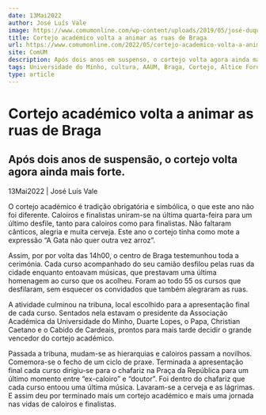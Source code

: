 ```yaml
---
date: 13Mai2022
author: José Luís Vale
image: https://www.comumonline.com/wp-content/uploads/2019/05/josé-duque_cortejo-1-1500x1000.jpg
title: Cortejo académico volta a animar as ruas de Braga
url: https://www.comumonline.com/2022/05/cortejo-academico-volta-a-animar-as-ruas-de-braga/
site: ComUM
description: Após dois anos em suspenso, o cortejo volta agora ainda mais forte. Na última quarta feira estudantes de todos os cursos desfilaram pela cidade.
tags: Universidade do Minho, cultura, AAUM, Braga, Cortejo, Altice Forum Braga, Enterro da Gata 2022
type: article
---
```



# Cortejo académico volta a animar as ruas de Braga

## Após dois anos de suspensão, o cortejo volta agora ainda mais forte.

13Mai2022 | José Luís Vale

O cortejo académico é tradição obrigatória e simbólica, o que este ano não foi diferente. Caloiros e finalistas uniram-se na última quarta-feira para um último desfile, tanto para caloiros como para finalistas. Não faltaram cânticos, alegria e muita cerveja. Este ano o cortejo tinha como mote a expressão “A Gata não quer outra vez arroz”.

Assim, por por volta das 14h00, o centro de Braga testemunhou toda a cerimónia. Cada curso acompanhado do seu camião desfilou pelas ruas da cidade enquanto entoavam músicas, que prestavam uma última homenagem ao curso que os acolheu. Foram ao todo 55 os cursos que desfilaram, sem esquecer os convidados que também alegraram as ruas.

A atividade culminou na tribuna, local escolhido para a apresentação final de cada curso. Sentados nela estavam o presidente da Associação Académica da Universidade do Minho, Duarte Lopes, o Papa, Christian Caetano e o Cabido de Cardeais, prontos para mais tarde decidir o grande vencedor do cortejo académico.

Passada a tribuna, mudam-se as hierarquias e caloiros passam a novilhos. Comemora-se o fecho de um ciclo de praxe. Terminada a apresentação final cada curso dirigiu-se para o chafariz na Praça da República para um último momento entre “ex-caloiro” e “doutor”. Foi dentro do chafariz que cada curso entoou uma última música. Lavaram-se a cerveja e as lágrimas. E assim deu por terminado mais um cortejo académico e mais uma jornada nas vidas de caloiros e finalistas.

